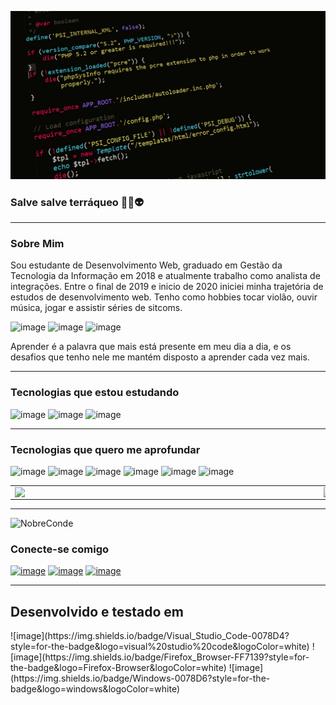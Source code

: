 ![capa git](https://github.com/NobreConde/nobreconde/blob/54da869f679fbd8d185de959932b5ccb69252cc4/c%C3%B3digo.jpg)

<!-- About me -->
### Salve salve terráqueo 🖖🏼👽

---

<h3>Sobre Mim</h3>

Sou estudante de Desenvolvimento Web, graduado em Gestão da Tecnologia da Informação em 2018 e atualmente trabalho como analista de integrações. Entre o final de 2019 e inicio de 2020 iniciei minha trajetória de estudos de desenvolvimento web.
Tenho como hobbies tocar violão, ouvir música, jogar e assistir séries de sitcoms.

![image](https://img.shields.io/badge/PlayStation-003791?style=for-the-badge&logo=playstation&logoColor=white)
![image](https://img.shields.io/badge/Xbox-107C10?style=for-the-badge&logo=xbox&logoColor=white)
![image](https://img.shields.io/badge/Spotify-1ED760?&style=for-the-badge&logo=spotify&logoColor=white)

Aprender é a palavra que mais está presente em meu dia a dia, e os desafios que tenho nele me mantém disposto a aprender cada vez mais.

---

<h3>Tecnologias que estou estudando</h3>

![image](https://img.shields.io/badge/HTML5-E34F26?style=for-the-badge&logo=html5&logoColor=white)
![image](https://img.shields.io/badge/CSS3-1572B6?style=for-the-badge&logo=css3&logoColor=white)
![image](https://img.shields.io/badge/JavaScript-F7DF1E?style=for-the-badge&logo=javascript&logoColor=black)

---

<h3>Tecnologias que quero me aprofundar</h3>

![image](https://img.shields.io/badge/Node.js-339933?style=for-the-badge&logo=nodedotjs&logoColor=white)
![image](https://img.shields.io/badge/React-20232A?style=for-the-badge&logo=react&logoColor=61DAFB)
![image](https://img.shields.io/badge/Docker-2CA5E0?style=for-the-badge&logo=docker&logoColor=white)
![image](https://img.shields.io/badge/next.js-000000?style=for-the-badge&logo=nextdotjs&logoColor=white)
![image](https://img.shields.io/badge/Postman-FF6C37?style=for-the-badge&logo=Postman&logoColor=white)
![image](https://img.shields.io/badge/Amazon_AWS-232F3E?style=for-the-badge&logo=amazon-aws&logoColor=white)

<center>
  <table>
    <tr>
      <td><img width="480px" align="left" src="https://github-readme-stats.vercel.app/api?username=nobreconde&theme=blue-green" /></td>
      <td><img width="480px" align="left" src="https://github-readme-stats.vercel.app/api/top-langs/?username=nobreconde&theme=blue-green"/></td>
    </tr>
  </table>
</center>

---

<p align="left"> <img src="https://komarev.com/ghpvc/?username=NobreConde&label=Profile%20views&color=0e75b6&style=flat" alt="NobreConde" /> </p>

<h3>Conecte-se comigo</h3>

<a href="https://www.linkedin.com/in/matheus-conde-nobre/" target="_blank">![image](https://img.shields.io/badge/LinkedIn-0077B5?style=for-the-badge&logo=linkedin&logoColor=white)</a>
<a href="https://www.instagram.com/nobreconde/?theme=dark" target="_blank">![image](https://img.shields.io/badge/Instagram-E4405F?style=for-the-badge&logo=instagram&logoColor=white)</a>
<a href="https://t.me/NobreConde" target="_blank">![image](https://img.shields.io/badge/Telegram-2CA5E0?style=for-the-badge&logo=telegram&logoColor=white)</a>

---

<h2>Desenvolvido e testado em</h2>
![image](https://img.shields.io/badge/Visual_Studio_Code-0078D4?style=for-the-badge&logo=visual%20studio%20code&logoColor=white)
![image](https://img.shields.io/badge/Firefox_Browser-FF7139?style=for-the-badge&logo=Firefox-Browser&logoColor=white)
![image](https://img.shields.io/badge/Windows-0078D6?style=for-the-badge&logo=windows&logoColor=white)
